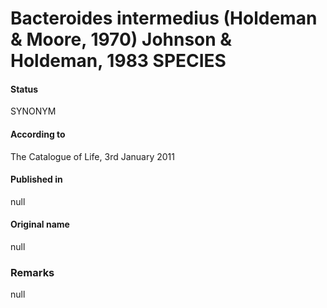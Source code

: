 # Bacteroides intermedius (Holdeman & Moore, 1970) Johnson & Holdeman, 1983 SPECIES

#### Status
SYNONYM

#### According to
The Catalogue of Life, 3rd January 2011

#### Published in
null

#### Original name
null

### Remarks
null